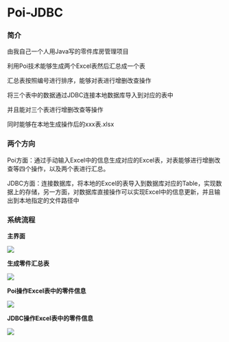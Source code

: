 # Poi-JDBC

### 简介

由我自己一个人用Java写的零件库房管理项目

利用Poi技术能够生成两个Excel表然后汇总成一个表

汇总表按照编号进行排序，能够对表进行增删改查操作

将三个表中的数据通过JDBC连接本地数据库导入到对应的表中

并且能对三个表进行增删改查等操作

同时能够在本地生成操作后的xxx表.xlsx

### 两个方向

Poi方面：通过手动输入Excel中的信息生成对应的Excel表，对表能够进行增删改查等四个操作，以及两个表进行汇总。

JDBC方面：连接数据库，将本地的Excel的表导入到数据库对应的Table，实现数据上的存储，另一方面，对数据库直接操作可以实现Excel中的信息更新，并且输出到本地指定的文件路径中

### 系统流程

**主界面**

![](https://picture.hs-vae.com/主界面.png)

**生成零件汇总表**

![](https://picture.hs-vae.com/生成零件汇总表修改.png)

**Poi操作Excel表中的零件信息**

![](https://picture.hs-vae.com/Poi操作Excel表中的零件信息.png)

**JDBC操作Excel表中的零件信息**

![](https://picture.hs-vae.com/JDBC连接数据库操作excel表中的零件信息.png)
